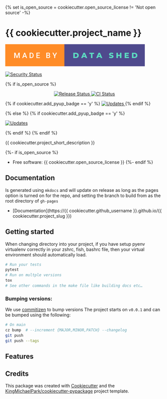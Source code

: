 {% set is_open_source = cookiecutter.open_source_license != 'Not open source' -%}

# {{ cookiecutter.project_name }}

[![Made by The Data Shed](docs/ds-badge.svg)](https://thedatashed.co.uk)

[![Security Status](https://img.shields.io/badge/security-bandit-yellow.svg)](https://github.com/PyCQA/bandit)

{% if is_open_source %}

<p align="center">
<a href="https://pypi.python.org/pypi/{{ cookiecutter.project_slug }}">
    <img src="https://img.shields.io/pypi/v/{{ cookiecutter.project_slug }}.svg"
        alt = "Release Status">
</a>

<a href="https://github.com/{{ cookiecutter.github_username }}/{{ cookiecutter.project_slug }}/actions">
    <img src="https://github.com/{{ cookiecutter.github_username }}/{{ cookiecutter.project_slug }}/actions/workflows/main.yml/badge.svg?branch=release" alt="CI Status">
</a>

{% if cookiecutter.add_pyup_badge == 'y' %}
<a href="https://pyup.io/repos/github/{{ cookiecutter.github_username }}/{{ cookiecutter.project_slug }}/">
<img src="https://pyup.io/repos/github/{{ cookiecutter.github_username }}/{{ cookiecutter.project_slug }}/shield.svg" alt="Updates">
</a>
{% endif %}

</p>
{% else %}
{% if cookiecutter.add_pyup_badge == 'y' %}
<p>
<a href="https://pyup.io/repos/github/{{ cookiecutter.github_username }}/{{ cookiecutter.project_slug }}/">
<img src="https://pyup.io/repos/github/{{ cookiecutter.github_username }}/{{ cookiecutter.project_slug }}/shield.svg" alt="Updates">
</a>
</p>
{% endif %}
{% endif %}

{{ cookiecutter.project_short_description }}

{%- if is_open_source %}

-   Free software: {{ cookiecutter.open_source_license }}
    {%- endif %}

## Documentation

Is generated using `mkdocs` and will update on release as long as the pages option is turned on
for the repo, and setting the branch to build from as the root directory of `gh-pages`

-   [Documentation](https://{{ cookiecutter.github_username }}.github.io/{{ cookiecutter.project_slug }})

## Getting started

When changing directory into your project, if you have setup pyenv virtualenv correctly
in your zshrc, fish, bashrc file, then your virtual environment should automatically
load.

```bash
# Run your tests
pytest
# Run on multple versions
tox
# See other commands in the make file like building docs etc…
```

### Bumping versions:

We use [commitizen](https://commitizen-tools.github.io/commitizen/bump/) to bump versions
The project starts on `v0.0.1` and can be bumped using the following:

```bash
# On main
cz bump  # --increment {MAJOR,MINOR,PATCH} --changelog
git push
git push --tags
```

## Features



## Credits

This package was created with [Cookiecutter](https://github.com/audreyr/cookiecutter) and the [KingMichaelPark/cookiecutter-pypackage](https://github.com/KingMichaelPark/cookiecutter-pypackage) project template.
